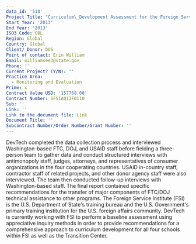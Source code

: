 ```yaml
---
data_id: '518'
Project Title: "Curriculum\_Development Assessment for the Foreign Service Institute"
Start Year: '2013'
End Year: '2013'
ISO3 Code: GBL
Region: Global
Country: Global
Client/ Donor: DOS
Point of contact: Erin William
Email: williamsee3@state.gov
Phone: ''
Current Project? (Y/N): ''
Practice Area:
  - Monitoring and Evaluation
Prime: x
Contract Value USD: '157768.00'
Contract Number: SFSIAQ13F0110
Sub: ''
Link: ''
Link to the document file: Link
Document Title: ''
Subcontract Number/Order Number/Grant Number: ''
---
```

DevTech completed the data collection process and interviewed Washington-based FTC, DOJ, and USAID staff before fielding a three-person team to gather data and conduct structured interviews with antimonopoly staff, judges, attorneys, and representatives of consumer organizations in the four cooperating countries. USAID in-country staff, contractor staff of related projects, and other donor agency staff were also interviewed. The team then conducted follow-up interviews with Washington-based staff. The final report contained specific recommendations for the transfer of major components of FTC/DOJ technical assistance to other programs. The Foreign Service Institute (FSI) is the U.S. Department of State's training bureau and the U.S. Government's primary training institution for the U.S. foreign affairs community. DevTech is currently working with FSI to perform a baseline assessment using appreciative inquiry methods in order to provide recommendations for a comprehensive approach to curriculum development for all four schools within FSI as well as the Transition Center.